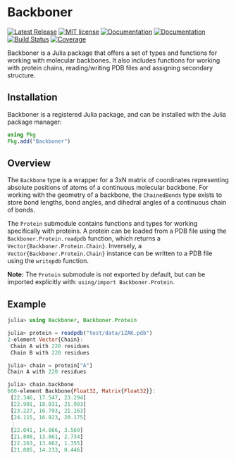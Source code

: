 # Backboner

[![Latest Release](https://img.shields.io/github/release/MurrellGroup/Backboner.jl.svg)](https://github.com/MurrellGroup/Backboner.jl/releases/latest)
[![MIT license](https://img.shields.io/badge/license-MIT-green.svg)](https://opensource.org/license/MIT)
[![Documentation](https://img.shields.io/badge/docs-stable-blue.svg)](https://MurrellGroup.github.io/Backboner.jl/stable/)
[![Documentation](https://img.shields.io/badge/docs-latest-blue.svg)](https://MurrellGroup.github.io/Backboner.jl/dev/)
[![Build Status](https://github.com/MurrellGroup/Backboner.jl/actions/workflows/CI.yml/badge.svg?branch=main)](https://github.com/MurrellGroup/Backboner.jl/actions/workflows/CI.yml?query=branch%3Amain)
[![Coverage](https://codecov.io/gh/MurrellGroup/Backboner.jl/branch/main/graph/badge.svg)](https://codecov.io/gh/MurrellGroup/Backboner.jl)

Backboner is a Julia package that offers a set of types and functions for working with molecular backbones. It also includes functions for working with protein chains, reading/writing PDB files and assigning secondary structure.

## Installation

Backboner is a registered Julia package, and can be installed with the Julia package manager:

```julia
using Pkg
Pkg.add("Backboner")
```

## Overview

The `Backbone` type is a wrapper for a 3xN matrix of coordinates representing absolute positions of atoms of a continuous molecular backbone. For working with the geometry of a backbone, the `ChainedBonds` type exists to store bond lengths, bond angles, and dihedral angles of a continuous chain of bonds.

The `Protein` submodule contains functions and types for working specifically with proteins. A protein can be loaded from a PDB file using the `Backboner.Protein.readpdb` function, which returns a `Vector{Backboner.Protein.Chain}`. Inversely, a `Vector{Backboner.Protein.Chain}` instance can be written to a PDB file using the `writepdb` function.

**Note:** The `Protein` submodule is not exported by default, but can be imported explicitly with: `using/import Backboner.Protein`.

## Example

```julia
julia> using Backboner, Backboner.Protein

julia> protein = readpdb("test/data/1ZAK.pdb")
2-element Vector{Chain}:
 Chain A with 220 residues
 Chain B with 220 residues

julia> chain = protein["A"]
Chain A with 220 residues

julia> chain.backbone
660-element Backbone{Float32, Matrix{Float32}}:
 [22.346, 17.547, 23.294]
 [22.901, 18.031, 21.993]
 [23.227, 16.793, 21.163]
 [24.115, 16.923, 20.175]
 ⋮
 [22.041, 14.866, 3.569]
 [21.808, 13.861, 2.734]
 [22.263, 13.862, 1.355]
 [21.085, 14.233, 0.446]
```
